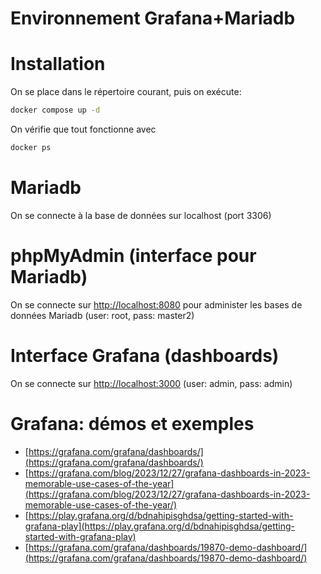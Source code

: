 # Environnement Grafana+Mariadb

# Installation
On se place dans le répertoire courant, puis on exécute:
```sh
docker compose up -d
```

On vérifie que tout fonctionne avec
```sh
docker ps
```

# Mariadb
On se connecte à la base de données sur localhost (port 3306)

# phpMyAdmin (interface pour Mariadb)
On se connecte sur [http://localhost:8080](http://localhost:8080) pour administer les bases de données Mariadb (user: root, pass: master2)

# Interface Grafana (dashboards)
On se connecte sur [http://localhost:3000](http://localhost:3000) (user: admin, pass: admin)


# Grafana: démos et exemples
- [https://grafana.com/grafana/dashboards/](https://grafana.com/grafana/dashboards/)
- [https://grafana.com/blog/2023/12/27/grafana-dashboards-in-2023-memorable-use-cases-of-the-year](https://grafana.com/blog/2023/12/27/grafana-dashboards-in-2023-memorable-use-cases-of-the-year/)
- [https://play.grafana.org/d/bdnahipisghdsa/getting-started-with-grafana-play](https://play.grafana.org/d/bdnahipisghdsa/getting-started-with-grafana-play)
- [https://grafana.com/grafana/dashboards/19870-demo-dashboard/](https://grafana.com/grafana/dashboards/19870-demo-dashboard/)

